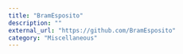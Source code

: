 ```yaml
---
title: "BramEsposito"
description: ""
external_url: "https://github.com/BramEsposito"
category: "Miscellaneous"
---
```

